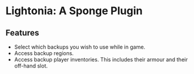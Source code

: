 # Lightonia: A Sponge Plugin

## Features

* Select which backups you wish to use while in game.
* Access backup regions.
* Access backup player inventories. This includes their armour and their off-hand slot.
